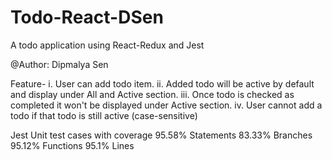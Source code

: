 # Todo-React-DSen
A todo application using React-Redux and Jest

@Author: Dipmalya Sen

Feature-
i. User can add todo item.
ii. Added todo will be active by default and display under All and Active section.
iii. Once todo is checked as completed it won't be displayed under Active section.
iv. User cannot add a todo if that todo is still active (case-sensitive)

Jest Unit test cases with coverage
95.58% Statements
83.33% Branches
95.12% Functions
95.1% Lines
